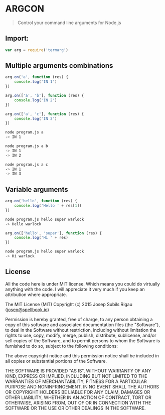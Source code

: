 ARGCON
===
> Control your command line arguments for Node.js

## Import:
```javascript
var arg = require('termarg')
```

## Multiple arguments combinations
```javascript
arg.on('a', function (res) {
	console.log('IN 1')
})

arg.on(['a', 'b'], function (res) {
	console.log('IN 2')
})

arg.on(['a', 'c'], function (res) {
	console.log('IN 3')
})
```

```sh
node program.js a
-> IN 1

node program.js a b
-> IN 1
-> IN 2

node program.js a c
-> IN 1
-> IN 3
```

## Variable arguments
```javascript
arg.on('hello', function (res) {
	console.log('Hello ' + res[1])
})
```

```sh
node program.js hello super warlock
-> Hello warlock
```


```javascript
arg.on(['hello', 'super'], function (res) {
	console.log('Hi ' + res)
})
```
```sh
node program.js hello super warlock
-> Hi warlock
```

## License
All the code here is under MIT license. Which means you could do virtually anything with the code.
I will appreciate it very much if you keep an attribution where appropriate.

The MIT License (MIT)
Copyright (c) 2015 Josep Subils Rigau (josep@spellbook.io)

Permission is hereby granted, free of charge, to any person obtaining a copy of this software and associated documentation files (the "Software"), to deal in the Software without restriction, including without limitation the rights to use, copy, modify, merge, publish, distribute, sublicense, and/or sell copies of the Software, and to permit persons to whom the Software is furnished to do so, subject to the following conditions:

The above copyright notice and this permission notice shall be included in all copies or substantial portions of the Software.

THE SOFTWARE IS PROVIDED "AS IS", WITHOUT WARRANTY OF ANY KIND, EXPRESS OR IMPLIED, INCLUDING BUT NOT LIMITED TO THE WARRANTIES OF MERCHANTABILITY, FITNESS FOR A PARTICULAR PURPOSE AND NONINFRINGEMENT. IN NO EVENT SHALL THE AUTHORS OR COPYRIGHT HOLDERS BE LIABLE FOR ANY CLAIM, DAMAGES OR OTHER LIABILITY, WHETHER IN AN ACTION OF CONTRACT, TORT OR OTHERWISE, ARISING FROM, OUT OF OR IN CONNECTION WITH THE SOFTWARE OR THE USE OR OTHER DEALINGS IN THE SOFTWARE.
